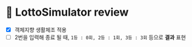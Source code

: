 # 🎰 LottoSimulator review

- [x]  객체지향 생활체조 적용
- [ ]  2번을 입력해 종료 될 때, `1등 : 0회, 2등 : 1회, 3등 : 3회` 등으로 **결과** 표현
